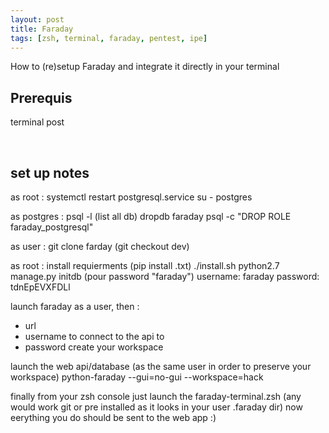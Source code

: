 ```yaml
---
layout: post
title: Faraday
tags: [zsh, terminal, faraday, pentest, ipe]
---
```




How to (re)setup Faraday and integrate it directly in your terminal

## Prerequis


terminal post

<br>

## set up notes
as root :
systemctl restart postgresql.service
su - postgres

as postgres :
psql -l (list all db)
dropdb faraday
psql -c "DROP ROLE faraday_postgresql"

as user :
git clone farday
(git checkout dev)

as root :
install requierments (pip install .txt)
./install.sh
python2.7 manage.py initdb (pour password "faraday")
username: faraday 
password: tdnEpEVXFDLl

launch faraday as a user, then :
- url
- username to connect to the api to
- password
create your workspace

launch the web api/database (as the same user in order to preserve your workspace)
python-faraday --gui=no-gui --workspace=hack

finally from your zsh console just launch the faraday-terminal.zsh (any would work git or pre installed as it looks in your user .faraday dir)
now eerything you do should be sent to the web app :)
